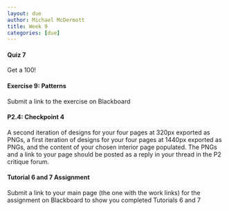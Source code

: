 ```yaml
---
layout: due
author: Michael McDermott
title: Week 9
categories: [due]
---
```

#### Quiz 7
Get a 100!

#### Exercise 9: Patterns
Submit a link to the exercise on Blackboard

#### P2.4: Checkpoint 4
A second iteration of designs for your four pages at 320px exported as PNGs, a first iteration of designs for your four pages at 1440px exported as PNGs, and the content of your chosen interior page populated. The PNGs and a link to your page should be posted as a reply in your thread in the P2 critique forum.

#### Tutorial 6 and 7 Assignment
Submit a link to your main page (the one with the work links) for the assignment on Blackboard to show you completed Tutorials 6 and 7
